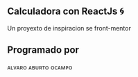 ## Calculadora con ReactJs 🌀

Un proyexto de inspiracion se front-mentor 

## Programado por 

ᴀʟᴠᴀʀᴏ ᴀʙᴜʀᴛᴏ ᴏᴄᴀᴍᴘᴏ
